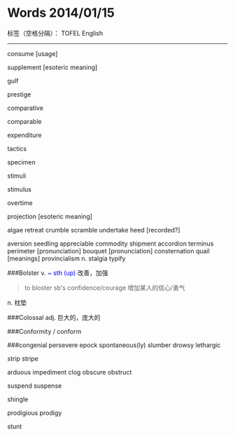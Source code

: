 # Words 2014/01/15

标签（空格分隔）： TOFEL English

---

consume [usage]

supplement [esoteric meaning]

gulf

prestige

comparative

comparable

expenditure

tactics

specimen

stimuli

stimulus

overtime

projection [esoteric meaning]

algae
retreat
crumble
scramble
undertake
heed [recorded?]

aversion
seedling
appreciable
commodity
shipment
accordion
terminus
perimeter [pronunciation]
bouquet [pronunciation]
consternation
quail [meanings]
provincialism
n. stalgia
typify

###Bolster
v. <span style="color:blue">~ sth (up)</span> 改善，加强
> to bloster sb's confidence/courage 增加某人的信心/勇气

n. 枕垫

###Colossal
adj. 巨大的，庞大的

###Conformity / conform


###congenial
persevere
epock
spontaneous(ly)
slumber
drowsy
lethargic

strip
stripe

arduous
impediment
clog
obscure
obstruct

suspend
suspense

shingle

prodigious
prodigy

stunt




